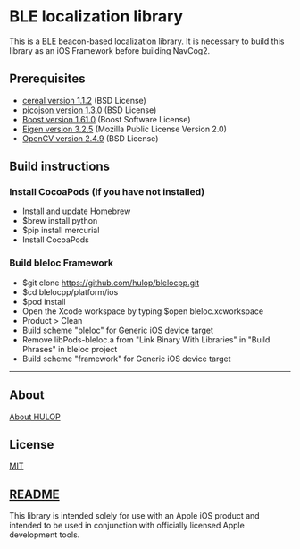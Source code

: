 # BLE localization library
This is a BLE beacon-based localization library.
It is necessary to build this library as an iOS Framework before building NavCog2.

## Prerequisites
- [cereal version 1.1.2](http://uscilab.github.io/cereal/) (BSD License)
- [picojson version 1.3.0](https://github.com/kazuho/picojson) (BSD License)
- [Boost version 1.61.0](http://www.boost.org) (Boost Software License)
- [Eigen version 3.2.5](http://eigen.tuxfamily.org) (Mozilla Public License Version 2.0)
- [OpenCV version 2.4.9](http://opencv.org/) (BSD License)

## Build instructions
### Install CocoaPods (If you have not installed)
- Install and update Homebrew
- $brew install python
- $pip install mercurial
- Install CocoaPods

### Build bleloc Framework
- $git clone https://github.com/hulop/blelocpp.git
- $cd blelocpp/platform/ios
- $pod install
- Open the Xcode workspace by typing $open bleloc.xcworkspace
- Product > Clean
- Build scheme "bleloc" for Generic iOS device target
- Remove libPods-bleloc.a from "Link Binary With Libraries" in "Build Phrases" in bleloc project
- Build scheme "framework" for Generic iOS device target

----
## About
[About HULOP](https://github.com/hulop/00Readme)

## License
[MIT](http://opensource.org/licenses/MIT)

## [README](https://raw.githubusercontent.com/hulop/blelocpp/master/README.txt)
This library is intended solely for use with an Apple iOS product and intended
to be used in conjunction with officially licensed Apple development tools.
